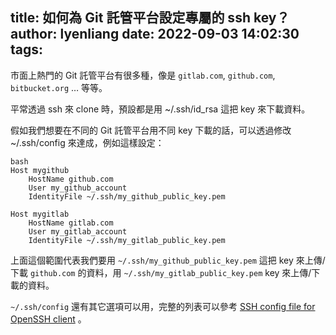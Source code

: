 title: 如何為 Git 託管平台設定專屬的 ssh key？
author: lyenliang
date: 2022-09-03 14:02:30
tags:
---
市面上熱門的 Git 託管平台有很多種，像是 `gitlab.com`, `github.com`, `bitbucket.org` … 等等。

平常透過 ssh 來 clone 時，預設都是用 ~/.ssh/id_rsa 這把 key 來下載資料。

假如我們想要在不同的 Git 託管平台用不同 key 下載的話，可以透過修改 ~/.ssh/config 來達成，例如這樣設定：

```
bash
Host mygithub
    HostName github.com
    User my_github_account
    IdentityFile ~/.ssh/my_github_public_key.pem

Host mygitlab
    HostName gitlab.com
    User my_gitlab_account
    IdentityFile ~/.ssh/my_gitlab_public_key.pem
```

上面這個範圍代表我們要用 `~/.ssh/my_github_public_key.pem` 這把 key 來上傳/下載 `github.com` 的資料，用 `~/.ssh/my_gitlab_public_key.pem` key 來上傳/下載的資料。

`~/.ssh/config` 還有其它選項可以用，完整的列表可以參考 [SSH config file for OpenSSH client]([https://www.ssh.com/academy/ssh/config](https://www.ssh.com/academy/ssh/config)) 。